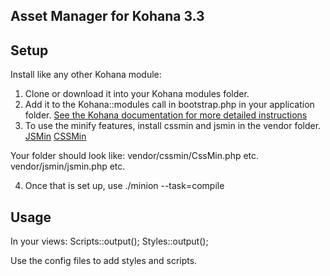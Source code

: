 ## Asset Manager for Kohana 3.3

Setup
----------
Install like any other Kohana module:

1. Clone or download it into your Kohana modules folder.
2. Add it to the Kohana::modules call in bootstrap.php in your application folder.
[See the Kohana documentation for more detailed instructions](http://kohanaframework.org/3.3/guide/kohana/modules)
3. To use the minify features, install cssmin and jsmin in the vendor folder. 
  [JSMin](https://github.com/rgrove/jsmin-php)
  [CSSMin](https://code.google.com/p/cssmin/)

Your folder should look like:
vendor/cssmin/CssMin.php etc.
vendor/jsmin/jsmin.php etc.

4. Once that is set up, use ./minion --task=compile

Usage
----------
In your views:
	Scripts::output();
	Styles::output();

Use the config files to add styles and scripts.
